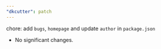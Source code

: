 ```yaml
---
"dkcutter": patch
---
```


chore: add `bugs`, `homepage` and update `author` in `package.json`

- No significant changes.

